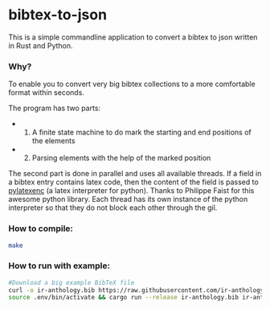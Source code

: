 # bibtex-to-json
This is a simple commandline application to convert a bibtex to json written in Rust and Python.
### Why?
To enable you to convert very big bibtex collections to a more comfortable format within seconds.

The program has two parts:
- 1) A finite state machine to do mark the starting and end positions of the elements
- 2) Parsing elements with the help of the marked position

The second part is done in parallel and uses all available threads. If a field in a bibtex entry contains latex code, then the content of the field is passed to [pylatexenc](https://github.com/phfaist/pylatexenc) (a latex interpreter for python). Thanks to  Philippe Faist for this awesome python library. Each thread has its own instance of the python interpreter so that they do not block each other through the gil.
### How to compile:
```bash
make
```
### How to run with example:
```bash
#Download a big example BibTeX file
curl -o ir-anthology.bib https://raw.githubusercontent.com/ir-anthology/ir-anthology-data/master/ir-anthology.bib
source .env/bin/activate && cargo run --release ir-anthology.bib ir-anthology.json 
```
